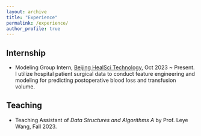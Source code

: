 ```yaml
---
layout: archive
title: "Experience"
permalink: /experience/
author_profile: true
---
```


## Internship

* Modeling Group Intern, <a href="https://www.healscitech.com/#/home" target="_blank">Beijing HealSci Technology</a>, Oct 2023 ~ Present. <br/>
I utilize hospital patient surgical data to conduct feature engineering and modeling for predicting postoperative blood loss and transfusion volume.

## Teaching

* Teaching Assistant of *Data Structures and Algorithms A* by Prof. Leye Wang, Fall 2023.
